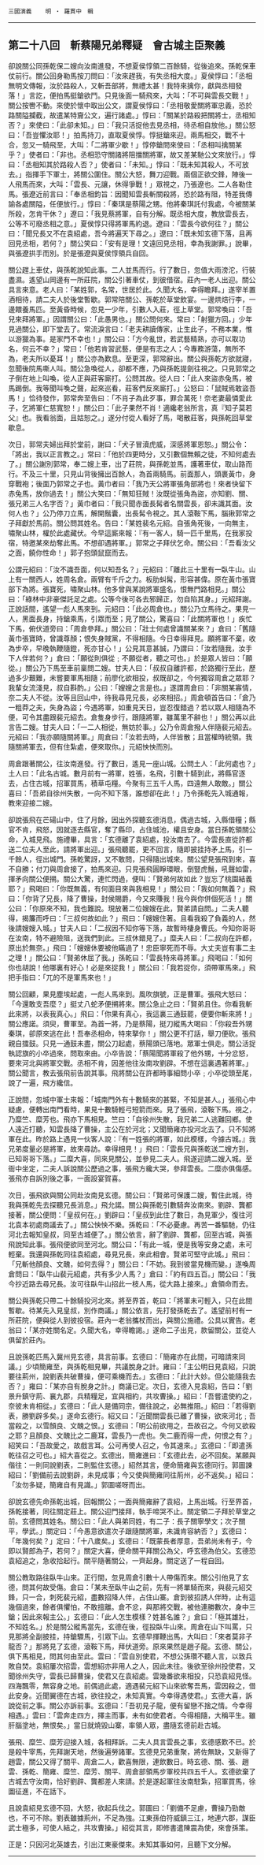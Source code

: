 

`三國演義`　　`明 ‧ 羅貫中　輯`

* * *

## 第二十八回　斬蔡陽兄弟釋疑　會古城主臣聚義

卻說關公同孫乾保二嫂向汝南進發，不想夏侯惇領二百餘騎，從後追來。孫乾保車仗前行。關公回身勒馬按刀問曰：「汝來趕我，有失丞相大度。」夏侯惇曰：「丞相無明文傳報，汝於路殺人，又斬吾部將，無禮太甚！我特來擒你，獻與丞相發落！」言訖，便拍馬挺鎗欲鬥。只見後面一騎飛來，大叫：「不可與雲長交戰！」關公按轡不動。來使於懷中取出公文，謂夏侯惇曰：「丞相敬愛關將軍忠義，恐於路關隘攔截，故遣某特齎公文，遍行諸處。」惇曰：「關某於路殺把關將士，丞相知否？」來使曰：「此卻未知。」曰：「我只活捉他去見丞相，待丞相自放他。」關公怒曰：「吾豈懼汝耶！」拍馬持刀，直取夏侯惇。惇挺鎗來迎。兩馬相交，戰不十合，忽又一騎飛至，大叫：「二將軍少歇！」惇停鎗問來使曰：「丞相叫擒關某乎？」使者曰：「非也。丞相恐守關諸將阻擋關將軍，故又差某馳公文來放行。」惇曰：「丞相知其於路殺人否？」使者曰：「未知。」惇曰：「既未知其殺人，不可放去。」指揮手下軍士，將關公圍住。關公大怒，舞刀迎戰。兩個正欲交鋒，陣後一人飛馬而來，大叫：「雲長、元讓，休得爭戰！」眾視之，乃張遼也。二人各勒住馬。張遼近前言曰：「奉丞相鈞旨：因聞知雲長斬關殺將，恐於路有阻，特差我傳諭各處關隘，任便放行。」惇曰：「秦琪是蔡陽之甥。他將秦琪託付我處，今被關某所殺，怎肯干休？」遼曰：「我見蔡將軍，自有分解。既丞相大度，教放雲長去，公等不可廢丞相之意。」夏侯惇只得將軍馬約退。遼曰：「雲長今欲何往？」關公曰：「聞兄長又不在袁紹處，吾今將遍天下尋之。」遼曰：「既未知玄德下落，且再回見丞相，若何？」關公笑曰：「安有是理！文遠回見丞相，幸為我謝罪。」說畢，與張遼拱手而別。於是張遼與夏侯惇領兵自回。

關公趕上車仗，與孫乾說知此事。二人並馬而行。行了數日，忽值大雨滂沱，行裝盡濕。遙望山岡邊有一所莊院，關公引著車仗，到彼借宿。莊內一老人出迎。關公具言來意。老人曰：「某姓郭，名常，世居於此。久聞大名，幸得瞻拜。」遂宰羊置酒相待，請二夫人於後堂暫歇。郭常陪關公、孫乾於草堂飲宴。一邊烘焙行李，一邊餵養馬匹。至黃昏時候，忽見一少年，引數人入莊，徑上草堂。郭常喚曰：「吾兒來拜將軍。」因謂關公曰：「此愚男也。」關公問何來。常曰：「射獵方回。」少年見過關公，即下堂去了。常流淚言曰：「老夫耕讀傳家，止生此子，不務本業，惟以游獵為事。是家門不幸也！」關公曰：「方今亂世，若武藝精熟，亦可以取功名，何云不幸？」常曰：「他若肯習武藝，便是有志之人；今專務游蕩，無所不為，老夫所以憂耳！」關公亦為歎息。至更深，郭常辭出。關公與孫乾方欲就寢，忽聞後院馬嘶人叫。關公急喚從人，卻都不應，乃與孫乾提劍往視之。只見郭常之子倒在地上叫喚，從人正與莊客廝打。公問其故。從人曰：「此人來盜赤兔馬，被馬踢倒。我等聞叫喚之聲，起來巡看，莊客們反來廝打。」公怒曰：「鼠賊焉敢盜吾馬！」恰待發作，郭常奔至告曰：「不肖子為此歹事，罪合萬死！奈老妻最憐愛此子，乞將軍仁慈寬恕！」關公曰：「此子果然不肖！適纔老翁所言，真『知子莫若父』也。我看翁面，且姑恕之。」遂分付從人看好了馬，喝散莊客，與孫乾回草堂歇息。

次日，郭常夫婦出拜於堂前，謝曰：「犬子冒瀆虎威，深感將軍恩恕。」關公令：「將出，我以正言教之。」常曰：「他於四更時分，又引數個無賴之徒，不知何處去了。」關公謝別郭常，奉二嫂上車，出了莊院，與孫乾並馬，護著車仗，取山路而行。不及三十里，只見山背後擁出百餘人，為首兩騎馬。前面那人，頭裹黃巾，身穿戰袍；後面乃郭常之子也。黃巾者曰：「我乃天公將軍張角部將也！來者快留下赤兔馬，放你過去！」關公大笑曰：「無知狂賊！汝既從張角為盜，亦知劉、關、張兄弟三人名字否？」黃巾者曰：「我只聞赤面長髯者名關雲長，卻未識其面。汝何人也？」公乃停刀立馬，解開鬚囊，出長髯令視之。其人滾鞍下馬，腦揪郭常之子拜獻於馬前。關公問其姓名。告曰：「某姓裴名元紹。自張角死後，一向無主，嘯聚山林，權於此處藏伏。今早這廝來報：『有一客人，騎一匹千里馬，在我家投宿，特邀某來劫奪此馬。不想卻遇將軍。」郭常之子拜伏乞命。關公曰：「吾看汝父之面，饒你性命！」郭子抱頭鼠竄而去。

公謂元紹曰：「汝不識吾面，何以知吾名？」元紹曰：「離此三十里有一臥牛山。山上有一關西人，姓周名倉。兩臂有千斤之力。板肋虯髯，形容甚偉。原在黃巾張寶部下為將。張寶死，嘯聚山林。他多曾與某說將軍盛名，恨無門路相見。」關公曰：「綠林中非豪傑託足之處。公等今後可各去邪歸正，勿自陷其身。」元紹拜謝。正說話間，遙望一彪人馬來到。元紹曰：「此必周倉也。」關公乃立馬待之。果見一人，黑面長身，持鎗乘馬，引眾而至；見了關公，驚喜曰：「此關將軍也！」疾忙下馬，俯伏道旁曰：「周倉參拜。」關公曰：「壯士何處曾識關某來？」倉曰：「舊隨黃巾張寶時，曾識尊顏；恨失身賊黨，不得相隨。今日幸得拜見。願將軍不棄，收為步卒，早晚執鞭隨鐙，死亦甘心！」公見其意甚誠，乃謂曰：「汝若隨我，汝手下人伴若何？」倉曰：「願從則俱從﹔不願從者，聽之可也。」於是眾人皆曰：「願從。」關公乃下馬至車前稟問二嫂。甘夫人曰：「叔叔自離許都，於路獨行至此，歷過多少艱難，未嘗要軍馬相隨；前廖化欲相投，叔既卻之，今何獨容周倉之眾耶？我輩女流淺見，叔自斟酌。」公曰：「嫂嫂之言是也。」遂謂周倉曰：「非關某寡情，奈二夫人不從。汝等且回山中，待我尋見兄長，必來相招。」周倉頓首告曰：「倉乃一粗莽之夫，失身為盜；今遇將軍，如重見天日，豈忍復錯過？若以眾人相隨為不便，可令其盡跟裴元紹去。倉隻身步行，跟隨將軍，雖萬里不辭也！」關公再以此言告二嫂。甘夫人曰：「一二人相從，無妨於事。」公乃令周倉撥人伴隨裴元紹去。元紹曰：「我亦願隨關將軍。」周倉曰：「汝若去時，人伴皆散；且當權時統領。我隨關將軍去，但有住紮處，便來取你。」元紹怏怏而別。

周倉跟著關公，往汝南進發。行了數日，遙見一座山城。公問土人：「此何處也？」土人曰：「此名古城。數月前有一將軍，姓張，名飛，引數十騎到此，將縣官逐去，占住古城，招軍買馬，積草屯糧。今聚有三五千人馬，四遠無人敢敵。」關公喜曰：「吾弟自徐州失散，一向不知下落，誰想卻在此！」乃令孫乾先入城通報，教來迎接二嫂。

卻說張飛在芒碭山中，住了月餘，因出外探聽玄德消息，偶過古城，入縣借糧；縣官不肯，飛怒，因就逐去縣官，奪了縣印，占住城池，權且安身。當日孫乾領關公命，入城見飛。施禮畢，具言：「玄德離了袁紹處，投汝南去了。今雲長直從許都送二位夫人至此，請將軍出迎。」張飛聽罷，更不回言，隨即披挂持矛上馬，引一千餘人，徑出城門。孫乾驚訝，又不敢問，只得隨出城來。關公望見張飛到來，喜不自勝；付刀與周倉接了，拍馬來迎。只見張飛圓睜環眼，倒豎虎鬚，吼聲如雷，揮矛向關公便搠。關公大驚，連忙閃過，便叫：「賢弟何故如此？豈忘了桃園結義耶？」飛喝曰：「你既無義，有何面目來與我相見！」關公曰：「我如何無義？」飛曰：「你背了兄長，降了曹操，封侯賜爵，今又來賺我！我今與你併個死活！」關公曰：「你原來不知，我也難說。現放著二位嫂嫂在此，賢弟請自問。」二夫人聽得，揭簾而呼曰：「三叔何故如此？」飛曰：「嫂嫂住著。且看我殺了負義的人，然後請嫂嫂入城。」甘夫人曰：「二叔因不知你等下落，故暫時棲身曹氏。今知你哥哥在汝南，特不避險阻，送我們到此。三叔休錯見了。」糜夫人曰：「二叔向在許都，原出於無奈。」飛曰：「嫂嫂休要被他瞞過了！忠臣寧死而不辱。大丈夫豈有事二主之理！」關公曰：「賢弟休屈了我。」孫乾曰：「雲長特來尋將軍。」飛喝曰：「如何你也胡說！他哪裏有好心！必是來捉我！」關公曰：「我若捉你，須帶軍馬來。」飛把手指曰：「兀的不是軍馬來也！」

關公回顧，果見塵埃起處，一彪人馬來到。風吹旗號，正是曹軍。張飛大怒曰：「今還敢支吾麼？」挺丈八蛇矛便搠將來。關公急止之曰：「賢弟且住。你看我斬此來將，以表我真心。」飛曰：「你果有真心，我這裏三通鼓罷，便要你斬來將！」關公應諾。須臾，曹軍至。為首一將，乃是蔡陽，挺刀縱馬大喝曰：「你殺吾外甥秦琪，卻原來逃在此！吾奉丞相命，特來拏你！」關公更不打話，舉刀便砍。張飛親自擂鼓。只見一通鼓未盡，關公刀起處，蔡陽頭已落地。眾軍士俱走。關公活捉執認旗的小卒過來，問取來由。小卒告說：「蔡陽聞將軍殺了他外甥，十分忿怒，要來河北與將軍交戰。丞相不肯，因差他往汝南攻劉辟。不想在這裏遇著將軍。」關公聞言，教去張飛前告說其事。飛將關公在許都時事細問小卒﹔小卒從頭至尾，說了一遍，飛方纔信。

正說間，忽城中軍士來報：「城南門外有十數騎來的甚緊，不知是甚人。」張飛心中疑慮，便轉出南門看時，果見十數騎輕弓短箭而來。見了張飛，滾鞍下馬。視之，乃糜竺、糜芳也。飛亦下馬相見。竺曰：「自徐州失散，我兄弟二人逃難回鄉。使人遠近打聽，知雲長降了曹操，主公在於河北；又聞簡雍亦投河北去了。只不知將軍在此。昨於路上遇見一伙客人說：『有一姓張的將軍，如此模樣，今據古城。』我兄弟度量必是將軍，故來尋訪。幸得相見！」飛曰：「雲長兄與孫乾送二嫂方到，已知哥哥下落。」二糜大喜，同來見關公，並參見二夫人。飛遂迎請二嫂入城。至衙中坐定，二夫人訴說關公歷過之事，張飛方纔大哭，參拜雲長。二糜亦俱傷感。張飛亦自訴別後之事，一面設宴賀喜。

次日，張飛欲與關公同赴汝南見玄德。關公曰：「賢弟可保護二嫂，暫住此城，待我與孫乾先去探聽兄長消息。」飛允諾。關公與孫乾引數騎奔汝南來。劉辟、龔都接著，關公便問：「皇叔何在。」劉辟曰：「皇叔到此住了數日，為見軍少，復往河北袁本初處商議去了。」關公怏怏不樂。孫乾曰：「不必憂慮。再苦一番驅馳，仍往河北去報知皇叔，同至古城便了。」關公依言，辭了劉辟、龔都，回至古城，與張飛說知此事。張飛便欲同至河北。關公曰：「有此一城，便是我等安身之處，未可輕棄。我還與孫乾同往袁紹處，尋見兄長，來此相會。賢弟可堅守此城。」飛曰：「兄斬他顏良、文醜，如何去得？」關公曰：「不妨。我到彼當見機而變。」遂喚周倉問曰：「臥牛山裴元紹處，共有多少人馬？」倉曰：「約有四五百。」關公曰：「我今抄近路去尋兄長。汝可往臥牛山招此一枝人馬，從大路上接來。」倉領命而去。

關公與孫乾只帶二十餘騎投河北來。將至界首，乾曰：「將軍未可輕入，只在此間暫歇。待某先入見皇叔，別作商議。」關公依言，先打發孫乾去了。遙望前村有一所莊院，便與從人到彼投宿。莊內一老翁攜杖而出，與關公施禮。公具以實告。老翁曰：「某亦姓關名定。久聞大名，幸得瞻謁。」遂命二子出見，款留關公，並從人俱留於莊內。

且說孫乾匹馬入冀州見玄德，具言前事。玄德曰：「簡雍亦在此間，可暗請來同議。」少頃簡雍至，與孫乾相見畢，共議脫身之計。雍曰：「主公明日見袁紹，只說要往荊州，說劉表共破曹操，便可乘機而去。」玄德曰：「此計大妙。但公能隨我去否？」雍曰：「某亦自有脫身之計。」商議已定。次日，玄德入見袁紹，告曰：「劉景升鎮守荊、襄九郡，兵精糧足，宜與相約，共攻曹操。」紹曰：「吾嘗遣使約之，奈彼未肯相從。」玄德曰：「此人是備同宗，備往說之，必無推阻。」紹曰：「若得劉表，勝劉辟多矣。」遂命玄德行。紹又曰：「近聞關雲長已離了曹操，欲來河北﹔吾當殺之，以雪顏良、文醜之恨。」玄德曰：「明公前欲用之，吾故召之。今何又欲殺之耶？且顏良、文醜比之二鹿耳，雲長乃一虎也。失二鹿而得一虎，何恨之有？」紹笑曰：「吾故愛之，故戲言耳。公可再使人召之，令其速來。」玄德曰：「即遣孫乾往召之可也。」紹大喜從之。玄德出，簡雍進曰：「玄德此去，必不回矣。某願與偕往：一則同說劉表，二則監住玄德。」紹然其言，便命簡雍與玄德同行。郭圖諫紹曰：「劉備前去說劉辟，未見成事；今又使與簡雍同往荊州，必不返矣。」紹曰：「汝勿多疑，簡雍自有見識。」郭圖嗟呀而出。

卻說玄德先命孫乾出城，回報關公；一面與簡雍辭了袁紹，上馬出城。行至界首，孫乾接著，同往關定莊上。關公迎門接拜，執手啼哭不止。關定領二子拜於草堂之前。玄德問其姓名。關公曰：「此人與弟同姓，有二子：長子關寧學文；次子關平，學武。」關定曰：「今愚意欲遣次子跟隨關將軍，未識肯容納否？」玄德曰：「年幾何矣？」定曰：「十八歲矣。」玄德曰：「既蒙長者厚意，吾弟尚未有子，今即以賢郎為子，若何？」關定大喜，便命關平拜關公為父，呼玄德為伯父。玄德恐袁紹追之，急收拾起行。關平隨著關公，一齊起身。關定送了一程自回。

關公教取路往臥牛山來。正行間，忽見周倉引數十人帶傷而來。關公引他見了玄德，問其何故受傷。倉曰：「某未至臥牛山之前，先有一將單騎而來，與裴元紹交鋒，只一合，刺死裴元紹，盡數招降人伴，占住山寨。倉到彼招誘人伴時，止有這幾個過來，餘者俱懼怕，不敢擅離。倉不忿，與那將交戰，被他連勝數次，身中三鎗；因此來報主公。」玄德曰：「此人怎生模樣？姓甚名誰？」倉曰：「極其雄壯，不知姓名。」於是關公縱馬當先，玄德在後，徑投臥牛山來。周倉在山下叫罵，只見那將全副披挂，持鎗驟馬，引眾下山。玄德早揮鞭出馬，大叫曰：「來者莫非子龍否？」那將見了玄德，滾鞍下馬，拜伏道旁。原來果然是趙子龍。玄德、關公，俱下馬相見，問其何由至此。雲曰：「雲自別使君，不想公孫瓚不聽人言，以致兵敗自焚。袁紹屢次招雲，雲想紹亦非用人之人，因此未往。後欲至徐州投使君，又聞徐州失守，雲長已歸曹操，使君又在袁紹處。雲幾番欲來相投，只恐袁紹見怪。四海飄零，無容身之地。前偶過此處，適遇裴元紹下山來欲奪吾馬，雲因殺之，借此安身。近聞翼德在古城，欲往投之，未知真實。今幸得遇使君。」玄德大喜，訴說從前之事。關公亦訴前事。玄德曰：「吾初見子龍，便有留戀不捨之情。今幸得相遇。」雲曰：「雲奔走四方，擇主而事，未有如使君者。今得相隨，大稱平生。雖肝腦塗地，無恨矣。」當日就燒毀山寨，率領人眾，盡隨玄德前赴古城。

張飛、糜竺、糜芳迎接入城，各相拜訴。二夫人具言雲長之事，玄德感歎不已。於是殺牛宰馬，先拜謝天地，然後遍勞諸軍。玄德見兄弟重聚，將佐無缺，又新得了趙雲，關公又得了關平、周倉二人，歡喜無限，連飲數日。時玄德、關、張、趙雲、孫乾、簡雍、糜竺、糜芳、關平、周倉部領馬步軍校共四五千人。玄德欲棄了古城去守汝南，恰好劉辟、龔都差人來請。於是遂起軍往汝南駐紮，招軍買馬，徐圖征進，不在話下。

且說袁紹見玄德不回，大怒，欲起兵伐之。郭圖曰：「劉備不足慮，曹操乃勁敵也，不可不除。劉表雖據荊州，不足為強。江東孫伯符威鎮三江，地連六郡，謀臣武士極多，可使人結之，共攻曹操。」紹從其言，即修書遣陳震為使，來會孫策。

正是：只因河北英雄去，引出江東豪傑來。未知其事如何，且聽下文分解。

* * *

